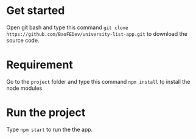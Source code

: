 # Get started
Open git bash and type this command `git clone https://github.com/BaoFEDev/university-list-app.git` to download the source code.
# Requirement
Go to the `project` folder and type this command `npm install` to install the node modules
# Run the project
Type `npm start` to run the the app.
